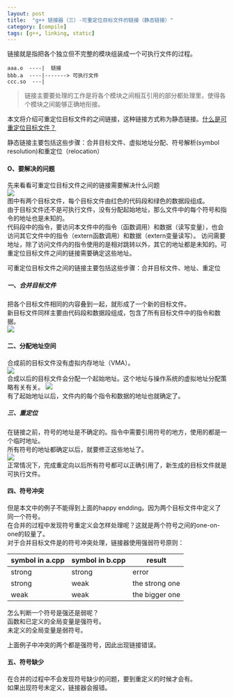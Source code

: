 ```yaml
---
layout: post
title:  "g++ 链接器（三）-可重定位目标文件的链接（静态链接）"
category: [compile]
tags: [g++, linking, static]
---
```


链接就是指把各个独立但不完整的模块组装成一个可执行文件的过程。

```
aaa.o  ----|  链接
bbb.a  ----|-------> 可执行文件
ccc.so  ---|
```

>链接主要要处理的工作是将各个模块之间相互引用的部分都处理里，使得各个模块之间能够正确地衔接。

本文将介绍可重定位目标文件的之间链接，这种链接方式称为静态链接。[什么是可重定位目标文件？](http://blog.csdn.net/mishifangxiangdefeng/article/details/52042291)

静态链接主要包括这些步骤：合并目标文件、虚拟地址分配、符号解析(symbol resolution)和重定位（relocation）

<!-- more -->

#### O、要解决的问题
先来看看可重定位目标文件之间的链接需要解决什么问题  
![](http://img.my.csdn.net/uploads/201607/26/1469501843_7909.jpg)  
图中有两个目标文件，每个目标文件由红色的代码段和绿色的数据段组成。  
由于目标文件还不是可执行文件，没有分配起始地址，那么文件中的每个符号和指令的地址也是未知的。  
代码段中的指令，要访问本文件中的指令（函数调用）和数据（读写变量），也会访问其它文件中的指令（extern函数调用）和数据（extern变量读写）。
访问需要地址，除了访问文件内的指令使用的是相对跳转以外，其它的地址都是未知的。可重定位目标文件之间的链接需要确定这些地址。 

可重定位目标文件之间的链接主要包括这些步骤：合并目标文件、地址、重定位

##### 一、合并目标文件

把各个目标文件相同的内容叠到一起，就形成了一个新的目标文件。  
新目标文件同样主要由代码段和数据段组成，包含了所有目标文件中的指令和数据。  
![](http://img.my.csdn.net/uploads/201607/26/1469502773_2364.jpg)

#### 二、分配地址空间

合成前的目标文件没有虚拟内存地址（VMA）。  
![](http://img.my.csdn.net/uploads/201607/26/1469510256_1639.jpg)  
合成以后的目标文件会分配一个起始地址。这个地址与操作系统的虚拟地址分配策略有关有关。
![](http://img.my.csdn.net/uploads/201607/26/1469510343_3935.jpg)   
有了起始地址以后，文件内的每个指令和数据的地址也就确定了。

##### 三、重定位

在链接之前，符号的地址是不确定的。指令中需要引用符号的地方，使用的都是一个临时地址。  
所有符号的地址都确定以后，就要修正这些地址了。  
![](http://img.my.csdn.net/uploads/201607/26/1469510871_5660.jpg)  
正常情况下，完成重定向以后所有符号都可以正确引用了，新生成的目标文件就是可执行文件。

#### 四、符号冲突

但是本文中的例子不能得到上面的happy endding。因为两个目标文件中定义了同一个符号。  
在合并的过程中发现符号重定义会怎样处理呢？这就是两个符号之间的one-on-one的较量了。  
对于合并目标文件是的符号冲突处理，链接器使用强弱符号原则：  

|symbol in a.cpp|symbol in b.cpp|result|
|---|---|---|
|strong|strong|error|
|strong|weak|the strong one|
|weak|weak|the bigger one|

怎么判断一个符号是强还是弱呢？  
函数和已定义的全局变量是强符号。  
未定义的全局变量是弱符号。

上面例子中冲突的两个都是强符号，因此出现链接错误。

#### 五、符号缺少

在合并的过程中不会发现符号缺少的问题，要到重定义的时候才会有。  
如果出现符号未定义，链接器会报错。  
